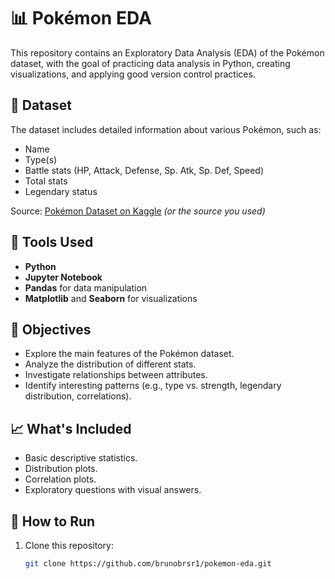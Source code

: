 # 📊 Pokémon EDA

This repository contains an Exploratory Data Analysis (EDA) of the Pokémon dataset, with the goal of practicing data analysis in Python, creating visualizations, and applying good version control practices.

## 📁 Dataset

The dataset includes detailed information about various Pokémon, such as:
- Name
- Type(s)
- Battle stats (HP, Attack, Defense, Sp. Atk, Sp. Def, Speed)
- Total stats
- Legendary status

Source: [Pokémon Dataset on Kaggle](https://www.kaggle.com/datasets/abcsds/pokemon) *(or the source you used)*

## 🧰 Tools Used

- **Python**
- **Jupyter Notebook**
- **Pandas** for data manipulation
- **Matplotlib** and **Seaborn** for visualizations

## 📌 Objectives

- Explore the main features of the Pokémon dataset.
- Analyze the distribution of different stats.
- Investigate relationships between attributes.
- Identify interesting patterns (e.g., type vs. strength, legendary distribution, correlations).

## 📈 What's Included

- Basic descriptive statistics.
- Distribution plots.
- Correlation plots.
- Exploratory questions with visual answers.

## 🚀 How to Run

1. Clone this repository:
   ```bash
   git clone https://github.com/brunobrsr1/pokemon-eda.git
